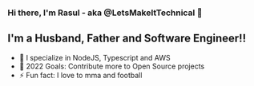 ### Hi there, I'm Rasul - aka @LetsMakeItTechnical 👋 

## I'm a Husband, Father and Software Engineer!!

- 👀 I specialize in NodeJS, Typescript and AWS
- 🥅 2022 Goals: Contribute more to Open Source projects
- ⚡ Fun fact: I love to mma and football
<!-- - 💞️ I’m looking to collaborate on ...
- 📫 How to reach me ... -->
<!-- - 👋 Hi, I’m @LetsMakeItTechnical - 👀 I’m specialize in NodeJS and AWS  -->

